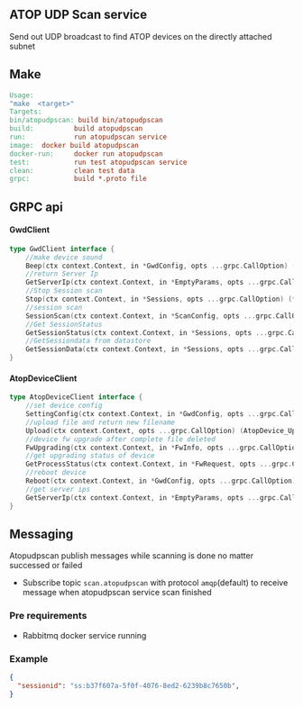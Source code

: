 ## ATOP UDP Scan service

Send out UDP broadcast to find ATOP devices on the directly attached subnet



## Make

```makefile
Usage:
"make  <target>"
Targets:
bin/atopudpscan: build bin/atopudpscan
build:          build atopudpscan
run:            run atopudpscan service 
image:  docker build atopudpscan
docker-run:     docker run atopudpscan
test:           run test atopudpscan service
clean:          clean test data
grpc:           build *.proto file
```



## GRPC api

#### GwdClient

```go
type GwdClient interface {
    //make device sound
	Beep(ctx context.Context, in *GwdConfig, opts ...grpc.CallOption) (*Response, error)
    //return Server Ip
	GetServerIp(ctx context.Context, in *EmptyParams, opts ...grpc.CallOption) (*ServerIp, error)
    //Stop Session scan
	Stop(ctx context.Context, in *Sessions, opts ...grpc.CallOption) (*Response, error)
    //session scan
	SessionScan(ctx context.Context, in *ScanConfig, opts ...grpc.CallOption) (*ResponseSession, error)
    //Get SessionStatus
	GetSessionStatus(ctx context.Context, in *Sessions, opts ...grpc.CallOption) (*ResponseSession, error)
    //GetSessiondata from datastore
	GetSessionData(ctx context.Context, in *Sessions, opts ...grpc.CallOption) (*DeviceResponse, error)
}

```



#### AtopDeviceClient

```go
type AtopDeviceClient interface {
    //set device config
	SettingConfig(ctx context.Context, in *GwdConfig, opts ...grpc.CallOption) (*Response, error)
    //upload file and return new filename
	Upload(ctx context.Context, opts ...grpc.CallOption) (AtopDevice_UploadClient, error)
    //device fw upgrade after complete file deleted
	FwUpgrading(ctx context.Context, in *FwInfo, opts ...grpc.CallOption) (*Response, error)
    //get upgrading status of device
	GetProcessStatus(ctx context.Context, in *FwRequest, opts ...grpc.CallOption) (*FwMessage, error)
    //reboot device
	Reboot(ctx context.Context, in *GwdConfig, opts ...grpc.CallOption) (*Response, error)
    //get server ips
	GetServerIp(ctx context.Context, in *EmptyParams, opts ...grpc.CallOption) (*ServerIp, error)
}
```


## Messaging

Atopudpscan publish messages while scanning is done no matter successed or failed

- Subscribe topic `scan.atopudpscan` with protocol `amqp`(default) to receive message when atopudpscan service scan finished

### Pre requirements

- Rabbitmq docker service running

### Example

```json
{
  "sessionid": "ss:b37f607a-5f0f-4076-8ed2-6239b8c7650b",
}
```